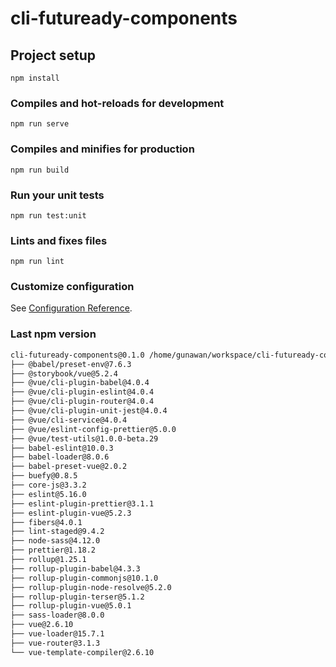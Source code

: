 # cli-futuready-components

## Project setup
```
npm install
```

### Compiles and hot-reloads for development
```
npm run serve
```

### Compiles and minifies for production
```
npm run build
```

### Run your unit tests
```
npm run test:unit
```

### Lints and fixes files
```
npm run lint
```

### Customize configuration
See [Configuration Reference](https://cli.vuejs.org/config/).

### Last npm version

```sh
cli-futuready-components@0.1.0 /home/gunawan/workspace/cli-futuready-components
├── @babel/preset-env@7.6.3
├── @storybook/vue@5.2.4
├── @vue/cli-plugin-babel@4.0.4
├── @vue/cli-plugin-eslint@4.0.4
├── @vue/cli-plugin-router@4.0.4
├── @vue/cli-plugin-unit-jest@4.0.4
├── @vue/cli-service@4.0.4
├── @vue/eslint-config-prettier@5.0.0
├── @vue/test-utils@1.0.0-beta.29
├── babel-eslint@10.0.3
├── babel-loader@8.0.6
├── babel-preset-vue@2.0.2
├── buefy@0.8.5
├── core-js@3.3.2
├── eslint@5.16.0
├── eslint-plugin-prettier@3.1.1
├── eslint-plugin-vue@5.2.3
├── fibers@4.0.1
├── lint-staged@9.4.2
├── node-sass@4.12.0
├── prettier@1.18.2
├── rollup@1.25.1
├── rollup-plugin-babel@4.3.3
├── rollup-plugin-commonjs@10.1.0
├── rollup-plugin-node-resolve@5.2.0
├── rollup-plugin-terser@5.1.2
├── rollup-plugin-vue@5.0.1
├── sass-loader@8.0.0
├── vue@2.6.10
├── vue-loader@15.7.1
├── vue-router@3.1.3
└── vue-template-compiler@2.6.10
```